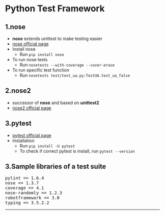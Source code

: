 # Python Test Framework

## 1.nose
- **nose** extends unittest to make testing easier
- [nose official page](http://nose.readthedocs.io/en/latest/)
- Install nose
  - Run `pip install nose`
- To run nose tests
  - Run `nosetests --with-coverage --cover-erase`
- To run specific test function
  - Run `nosetests test/test_ua.py:TestUA.test_ua_false`

## 2.nose2
- successor of **nose** and based on **unittest2**
- [nose2 official page](http://nose2.readthedocs.io/en/latest/)

## 3.pytest
- [pytest official page](http://doc.pytest.org/en/latest/)
- Installation
  - Run `pip install -U pytest`
  - To check if correct pytest is install, run `pytest --version`

## 3.Sample libraries of a test suite
<pre>pylint == 1.6.4
nose == 1.3.7
coverage == 4.1
nose-randomly == 1.2.3
robotframework == 3.0
typing == 3.5.2.2
</pre>

---
